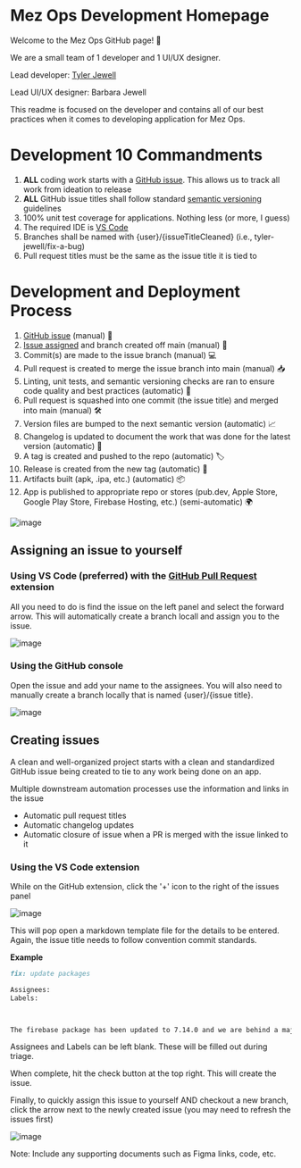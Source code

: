 # Mez Ops Development Homepage

Welcome to the Mez Ops GitHub page! 👋

We are a small team of 1 developer and 1 UI/UX designer.

Lead developer: [Tyler Jewell](https://github.com/tyler-jewell)

Lead UI/UX designer: Barbara Jewell

This readme is focused on the developer and contains all of our best practices when it comes to developing application for Mez Ops.

# Development 10 Commandments

1. **ALL** coding work starts with a [GitHub issue](https://docs.github.com/en/issues/tracking-your-work-with-issues/about-issues). This allows us to track all work from ideation to release
2. **ALL** GitHub issue titles shall follow standard [semantic versioning](https://www.conventionalcommits.org/en/v1.0.0/) guidelines
3. 100% unit test coverage for applications. Nothing less (or more, I guess)
4. The required IDE is [VS Code](https://code.visualstudio.com/)
5. Branches shall be named with {user}/{issueTitleCleaned} (i.e., tyler-jewell/fix-a-bug)
6. Pull request titles must be the same as the issue title it is tied to

# Development and Deployment Process

1. [GitHub issue](#creating-issues) (manual) 📝
2. [Issue assigned](#assigning-an-issue-to-yourself)  and branch created off main (manual) 📅
3. Commit(s) are made to the issue branch (manual) 💻
4. Pull request is created to merge the issue branch into main (manual) 📥
5. Linting, unit tests, and semantic versioning checks are ran to ensure code quality and best practices (automatic) 🧪
6. Pull request is squashed into one commit (the issue title) and merged into main (manual) 🛠️
7. Version files are bumped to the next semantic version (automatic) 📈
8. Changelog is updated to document the work that was done for the latest version (automatic) 📝
9. A tag is created and pushed to the repo (automatic) 🏷️
10. Release is created from the new tag (automatic) 🚀
11. Artifacts built (apk, .ipa, etc.) (automatic) 📦
12. App is published to appropriate repo or stores (pub.dev, Apple Store, Google Play Store, Firebase Hosting, etc.) (semi-automatic) 🌍

![image](https://user-images.githubusercontent.com/72859335/210781207-682a5418-7a12-4344-b00b-bbe8240f377f.png)


## Assigning an issue to yourself

### Using VS Code (preferred) with the [GitHub Pull Request](https://marketplace.visualstudio.com/items?itemName=GitHub.vscode-pull-request-github) extension

 All you need to do is find the issue on the left panel and select the forward arrow. This will automatically create a branch locall and assign you to the issue. 

![image](https://user-images.githubusercontent.com/72859335/210772109-d3f846d4-f3b5-40a0-8230-b33ccd7fe5ae.png)


### Using the GitHub console

Open the issue and add your name to the assignees. You will also need to manually create a branch locally that is named {user}/{issue title}.

![image](https://user-images.githubusercontent.com/72859335/210772399-1da72059-1e45-4f1c-b660-af0b525bd487.png)


## Creating issues

A clean and well-organized project starts with a clean and standardized GitHub issue being created to tie to any work being done on an app. 

Multiple downstream automation processes use the information and links in the issue

- Automatic pull request titles
- Automatic changelog updates
- Automatic closure of issue when a PR is merged with the issue linked to it

### Using the VS Code extension

While on the GitHub extension, click the '+' icon to the right of the issues panel

![image](https://user-images.githubusercontent.com/72859335/210774064-706e41d3-6108-4062-a779-9731b255a1dc.png)

This will pop open a markdown template file for the details to be entered. Again, the issue title needs to follow convention commit standards.

**Example**

```markdown
fix: update packages

Assignees: 
Labels: 



The firebase package has been updated to 7.14.0 and we are behind a major version. This is a breaking change and we need to update our code to use the new version.
```

Assignees and Labels can be left blank. These will be filled out during triage.

When complete, hit the check button at the top right. This will create the issue. 

Finally, to quickly assign this issue to yourself AND checkout a new branch, click the arrow next to the newly created issue (you may need to refresh the issues first)

![image](https://user-images.githubusercontent.com/72859335/210774916-a848ff98-9bcf-4fc4-9f96-7b567dc48b64.png)


Note: Include any supporting documents such as Figma links, code, etc.
